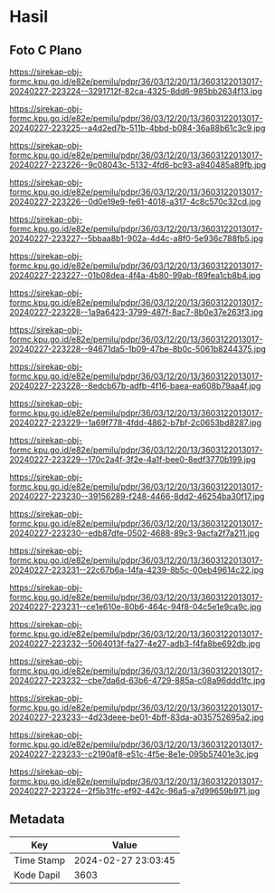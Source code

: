 # Hasil

## Foto C Plano

https://sirekap-obj-formc.kpu.go.id/e82e/pemilu/pdpr/36/03/12/20/13/3603122013017-20240227-223224--3291712f-82ca-4325-8dd6-985bb2634f13.jpg

https://sirekap-obj-formc.kpu.go.id/e82e/pemilu/pdpr/36/03/12/20/13/3603122013017-20240227-223225--a4d2ed7b-511b-4bbd-b084-36a88b61c3c9.jpg

https://sirekap-obj-formc.kpu.go.id/e82e/pemilu/pdpr/36/03/12/20/13/3603122013017-20240227-223226--9c08043c-5132-4fd6-bc93-a940485a89fb.jpg

https://sirekap-obj-formc.kpu.go.id/e82e/pemilu/pdpr/36/03/12/20/13/3603122013017-20240227-223226--0d0e19e9-fe61-4018-a317-4c8c570c32cd.jpg

https://sirekap-obj-formc.kpu.go.id/e82e/pemilu/pdpr/36/03/12/20/13/3603122013017-20240227-223227--5bbaa8b1-902a-4d4c-a8f0-5e936c788fb5.jpg

https://sirekap-obj-formc.kpu.go.id/e82e/pemilu/pdpr/36/03/12/20/13/3603122013017-20240227-223227--01b08dea-4f4a-4b80-99ab-f89fea1cb8b4.jpg

https://sirekap-obj-formc.kpu.go.id/e82e/pemilu/pdpr/36/03/12/20/13/3603122013017-20240227-223228--1a9a6423-3799-487f-8ac7-8b0e37e263f3.jpg

https://sirekap-obj-formc.kpu.go.id/e82e/pemilu/pdpr/36/03/12/20/13/3603122013017-20240227-223228--94671da5-1b09-47be-8b0c-5061b8244375.jpg

https://sirekap-obj-formc.kpu.go.id/e82e/pemilu/pdpr/36/03/12/20/13/3603122013017-20240227-223228--8edcb67b-adfb-4f16-baea-ea608b79aa4f.jpg

https://sirekap-obj-formc.kpu.go.id/e82e/pemilu/pdpr/36/03/12/20/13/3603122013017-20240227-223229--1a69f778-4fdd-4862-b7bf-2c0653bd8287.jpg

https://sirekap-obj-formc.kpu.go.id/e82e/pemilu/pdpr/36/03/12/20/13/3603122013017-20240227-223229--170c2a4f-3f2e-4a1f-bee0-8edf3770b199.jpg

https://sirekap-obj-formc.kpu.go.id/e82e/pemilu/pdpr/36/03/12/20/13/3603122013017-20240227-223230--39156289-f248-4466-8dd2-46254ba30f17.jpg

https://sirekap-obj-formc.kpu.go.id/e82e/pemilu/pdpr/36/03/12/20/13/3603122013017-20240227-223230--edb87dfe-0502-4688-89c3-9acfa2f7a211.jpg

https://sirekap-obj-formc.kpu.go.id/e82e/pemilu/pdpr/36/03/12/20/13/3603122013017-20240227-223231--22c67b6a-14fa-4239-8b5c-00eb49614c22.jpg

https://sirekap-obj-formc.kpu.go.id/e82e/pemilu/pdpr/36/03/12/20/13/3603122013017-20240227-223231--ce1e610e-80b6-464c-94f8-04c5e1e9ca9c.jpg

https://sirekap-obj-formc.kpu.go.id/e82e/pemilu/pdpr/36/03/12/20/13/3603122013017-20240227-223232--5064013f-fa27-4e27-adb3-f4fa8be692db.jpg

https://sirekap-obj-formc.kpu.go.id/e82e/pemilu/pdpr/36/03/12/20/13/3603122013017-20240227-223232--cbe7da6d-63b6-4729-885a-c08a96ddd1fc.jpg

https://sirekap-obj-formc.kpu.go.id/e82e/pemilu/pdpr/36/03/12/20/13/3603122013017-20240227-223233--4d23deee-be01-4bff-83da-a035752695a2.jpg

https://sirekap-obj-formc.kpu.go.id/e82e/pemilu/pdpr/36/03/12/20/13/3603122013017-20240227-223233--c2190af8-e51c-4f5e-8e1e-095b57401e3c.jpg

https://sirekap-obj-formc.kpu.go.id/e82e/pemilu/pdpr/36/03/12/20/13/3603122013017-20240227-223224--2f5b31fc-ef92-442c-96a5-a7d99659b971.jpg


## Metadata

| Key        | Value               |
| ---------- | ------------------- |
| Time Stamp | 2024-02-27 23:03:45 |
| Kode Dapil | 3603                |



